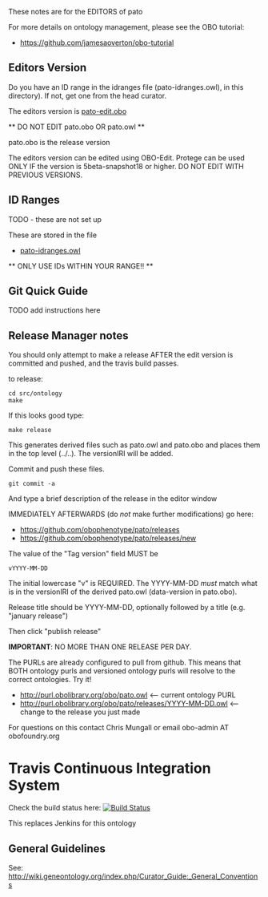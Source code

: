 These notes are for the EDITORS of pato

For more details on ontology management, please see the OBO tutorial:

 * https://github.com/jamesaoverton/obo-tutorial

## Editors Version

Do you have an ID range in the idranges file (pato-idranges.owl),
in this directory). If not, get one from the head curator. 

The editors version is [pato-edit.obo](pato-edit.obo)

** DO NOT EDIT pato.obo OR pato.owl **

pato.obo is the release version

The editors version can be edited using OBO-Edit. Protege can be used
ONLY IF the version is 5beta-snapshot18 or higher. DO NOT EDIT WITH
PREVIOUS VERSIONS.

## ID Ranges

TODO - these are not set up

These are stored in the file

 * [pato-idranges.owl](pato-idranges.owl)

** ONLY USE IDs WITHIN YOUR RANGE!! **
 
## Git Quick Guide

TODO add instructions here

## Release Manager notes

You should only attempt to make a release AFTER the edit version is
committed and pushed, and the travis build passes.

to release:

    cd src/ontology
    make

If this looks good type:

    make release

This generates derived files such as pato.owl and pato.obo and places
them in the top level (../..). The versionIRI will be added.

Commit and push these files.

    git commit -a

And type a brief description of the release in the editor window

IMMEDIATELY AFTERWARDS (do *not* make further modifications) go here:

 * https://github.com/obophenotype/pato/releases
 * https://github.com/obophenotype/pato/releases/new

The value of the "Tag version" field MUST be

    vYYYY-MM-DD

The initial lowercase "v" is REQUIRED. The YYYY-MM-DD *must* match
what is in the versionIRI of the derived pato.owl (data-version in
pato.obo).

Release title should be YYYY-MM-DD, optionally followed by a title (e.g. "january release")

Then click "publish release"

__IMPORTANT__: NO MORE THAN ONE RELEASE PER DAY.

The PURLs are already configured to pull from github. This means that
BOTH ontology purls and versioned ontology purls will resolve to the
correct ontologies. Try it!

 * http://purl.obolibrary.org/obo/pato.owl <-- current ontology PURL
 * http://purl.obolibrary.org/obo/pato/releases/YYYY-MM-DD.owl <-- change to the release you just made

For questions on this contact Chris Mungall or email obo-admin AT obofoundry.org

# Travis Continuous Integration System

Check the build status here: [![Build Status](https://travis-ci.org/pato-ontology/pato.svg?branch=master)](https://travis-ci.org/pato-ontology/pato)

This replaces Jenkins for this ontology

## General Guidelines

See:
http://wiki.geneontology.org/index.php/Curator_Guide:_General_Conventions
